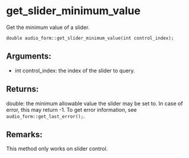 # get_slider_minimum_value
Get the minimum value of a slider.

`double audio_form::get_slider_minimum_value(int control_index);`

## Arguments:
* int control_index: the index of the slider to query.

## Returns:
double: the minimum allowable value the slider may be set to. In case of error, this may return -1. To get error information, see `audio_form::get_last_error();`.

## Remarks:
This method only works on slider control.

